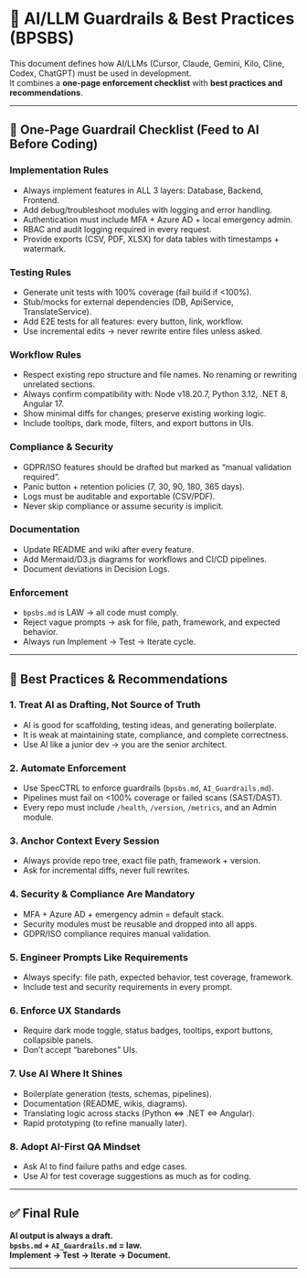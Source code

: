 # 🤖 AI/LLM Guardrails & Best Practices (BPSBS)

This document defines how AI/LLMs (Cursor, Claude, Gemini, Kilo, Cline, Codex, ChatGPT) must be used in development.  
It combines a **one-page enforcement checklist** with **best practices and recommendations**.

---

## 📝 One-Page Guardrail Checklist (Feed to AI Before Coding)

### Implementation Rules
- Always implement features in ALL 3 layers: Database, Backend, Frontend.
- Add debug/troubleshoot modules with logging and error handling.
- Authentication must include MFA + Azure AD + local emergency admin.
- RBAC and audit logging required in every request.
- Provide exports (CSV, PDF, XLSX) for data tables with timestamps + watermark.

### Testing Rules
- Generate unit tests with 100% coverage (fail build if <100%).
- Stub/mocks for external dependencies (DB, ApiService, TranslateService).
- Add E2E tests for all features: every button, link, workflow.
- Use incremental edits → never rewrite entire files unless asked.

### Workflow Rules
- Respect existing repo structure and file names. No renaming or rewriting unrelated sections.
- Always confirm compatibility with: Node v18.20.7, Python 3.12, .NET 8, Angular 17.
- Show minimal diffs for changes; preserve existing working logic.
- Include tooltips, dark mode, filters, and export buttons in UIs.

### Compliance & Security
- GDPR/ISO features should be drafted but marked as “manual validation required”.
- Panic button + retention policies (7, 30, 90, 180, 365 days).
- Logs must be auditable and exportable (CSV/PDF).
- Never skip compliance or assume security is implicit.

### Documentation
- Update README and wiki after every feature.
- Add Mermaid/D3.js diagrams for workflows and CI/CD pipelines.
- Document deviations in Decision Logs.

### Enforcement
- `bpsbs.md` is LAW → all code must comply.
- Reject vague prompts → ask for file, path, framework, and expected behavior.
- Always run Implement → Test → Iterate cycle.

---

## 🔎 Best Practices & Recommendations

### 1. Treat AI as Drafting, Not Source of Truth
- AI is good for scaffolding, testing ideas, and generating boilerplate.
- It is weak at maintaining state, compliance, and complete correctness.
- Use AI like a junior dev → you are the senior architect.

### 2. Automate Enforcement
- Use SpecCTRL to enforce guardrails (`bpsbs.md`, `AI_Guardrails.md`).
- Pipelines must fail on <100% coverage or failed scans (SAST/DAST).
- Every repo must include `/health`, `/version`, `/metrics`, and an Admin module.

### 3. Anchor Context Every Session
- Always provide repo tree, exact file path, framework + version.
- Ask for incremental diffs, never full rewrites.

### 4. Security & Compliance Are Mandatory
- MFA + Azure AD + emergency admin = default stack.
- Security modules must be reusable and dropped into all apps.
- GDPR/ISO compliance requires manual validation.

### 5. Engineer Prompts Like Requirements
- Always specify: file path, expected behavior, test coverage, framework.
- Include test and security requirements in every prompt.

### 6. Enforce UX Standards
- Require dark mode toggle, status badges, tooltips, export buttons, collapsible panels.
- Don’t accept “barebones” UIs.

### 7. Use AI Where It Shines
- Boilerplate generation (tests, schemas, pipelines).
- Documentation (README, wikis, diagrams).
- Translating logic across stacks (Python ⇔ .NET ⇔ Angular).
- Rapid prototyping (to refine manually later).

### 8. Adopt AI-First QA Mindset
- Ask AI to find failure paths and edge cases.
- Use AI for test coverage suggestions as much as for coding.

---

## ✅ Final Rule
**AI output is always a draft.  
`bpsbs.md` + `AI_Guardrails.md` = law.  
Implement → Test → Iterate → Document.**

---
